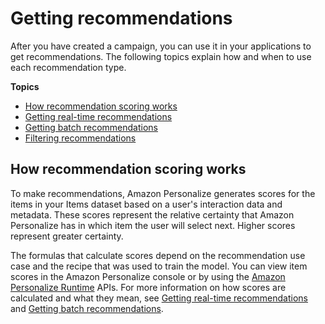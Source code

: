 # Getting recommendations<a name="getting-recommendations"></a>

 After you have created a campaign, you can use it in your applications to get recommendations\. The following topics explain how and when to use each recommendation type\. 

**Topics**
+ [How recommendation scoring works](#how-scores-work)
+ [Getting real\-time recommendations](getting-real-time-recommendations.md)
+ [Getting batch recommendations](recommendations-batch.md)
+ [Filtering recommendations](filter.md)

## How recommendation scoring works<a name="how-scores-work"></a>

 To make recommendations, Amazon Personalize generates scores for the items in your Items dataset based on a user's interaction data and metadata\. These scores represent the relative certainty that Amazon Personalize has in which item the user will select next\. Higher scores represent greater certainty\. 

 The formulas that calculate scores depend on the recommendation use case and the recipe that was used to train the model\. You can view item scores in the Amazon Personalize console or by using the [Amazon Personalize Runtime](https://docs.aws.amazon.com/personalize/latest/dg/API_Operations_Amazon_Personalize_Runtime.html) APIs\. For more information on how scores are calculated and what they mean, see [Getting real\-time recommendations](getting-real-time-recommendations.md) and [Getting batch recommendations](recommendations-batch.md)\. 